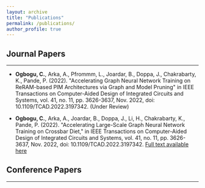 ```yaml
---
layout: archive
title: "Publications"
permalink: /publications/
author_profile: true
---
```


## Journal Papers
___
* **Ogbogu, C.**, Arka, A., Pfrommm, L., Joardar, B., Doppa, J., Chakrabarty, K., Pande, P. (2022). "Accelerating Graph Neural Network Training on ReRAM-based PIM Architectures via Graph and Model Pruning" in IEEE Transactions on Computer-Aided Design of Integrated Circuits and Systems, vol. 41, no. 11, pp. 3626-3637, Nov. 2022, doi: 10.1109/TCAD.2022.3197342. </i> (Under Review)

* **Ogbogu, C.**, Arka, A., Joardar, B., Doppa, J., Li, H., Chakrabarty, K., Pande, P. (2022). "Accelerating Large-Scale Graph Neural Network Training on Crossbar Diet," in IEEE Transactions on Computer-Aided Design of Integrated Circuits and Systems, vol. 41, no. 11, pp. 3626-3637, Nov. 2022, doi: 10.1109/TCAD.2022.3197342. </i> [Full text available here](https://ieeexplore.ieee.org/document/9852763)

## Conference Papers
___
